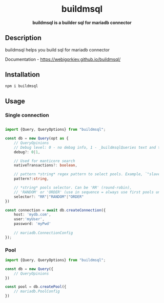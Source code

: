 <h1 align="center"> buildmsql </h1>
<p align="center">
  <b>buildmsql is a builder sql for mariadb connector</b>
</p>

## Description
buildmsql helps you build sql for mariadb connector

Documentation - https://webigorkiev.github.io/buildmsql/

## Installation

```bash
npm i buildmsql
```

## Usage
### Single connection

```typescript

import {Query, QueryOptions} from "buildmsql";

const db = new Query(opt as {
    // QueryOpinions
    // Debug level: 0 - no debag info, 1 - _buildmsqlQueries text and timing
    debug?: 0|1,

    // Used for manticore search
    nativeTransactions?: boolean,

    // pattern *string* regex pattern to select pools. Example, `"slave*"`. default `'*'`
    pattern?:string,

    // *string* pools selector. Can be 'RR' (round-robin),
    // 'RANDOM' or 'ORDER' (use in sequence = always use first pools unless fails)
    selector?: "RR"|"RANDOM"|"ORDER"
})

const connection = await db.createConnection({
    host: 'mydb.com',
    user:'myUser',
    password: 'myPwd'
    
    // mariadb.ConnectionConfig
});

```

### Pool

```typescript
import {Query, QueryOptions} from "buildmsql";

const db = new Query({
    // QueryOpinions
})

const pool = db.createPool({
    // mariadb.PoolConfig
})

```
